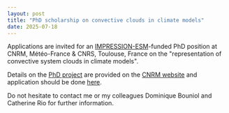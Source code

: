 ```yaml
---
layout: post
title: "PhD scholarship on convective clouds in climate models"
date: 2025-07-18
---
```


Applications are invited for an [IMPRESSION-ESM](https://pepr-traccs.fr/en/projet/pc7-impression-esm-en/)-funded PhD position at CNRM, Météo-France & CNRS, Toulouse, France on the "representation of convective system clouds in climate models".

Details on the [PhD project](https://www.umr-cnrm.fr/IMG/pdf/traccs-pc7_recrutement-these-wp1-enclumes_vf.pdf) are provided on the [CNRM website](https://www.umr-cnrm.fr/spip.php?article75) and application should be done [here](https://careers.flatchr.io/fr/company/meteofrance/vacancy/g8owlpglejjd63o1-doctorant-f-h). 

Do not hesitate to contact me or my colleagues Dominique Bouniol and Catherine Rio for further information.
